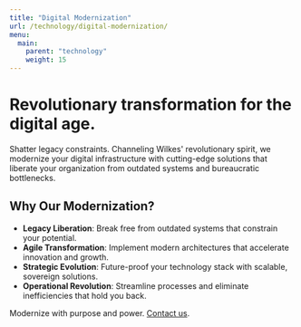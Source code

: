 ```yaml
---
title: "Digital Modernization"
url: /technology/digital-modernization/
menu:
  main:
    parent: "technology"
    weight: 15
---
```


# Revolutionary transformation for the digital age.

Shatter legacy constraints. Channeling Wilkes' revolutionary spirit, we modernize your digital infrastructure with cutting-edge solutions that liberate your organization from outdated systems and bureaucratic bottlenecks.

## Why Our Modernization?
- **Legacy Liberation**: Break free from outdated systems that constrain your potential.
- **Agile Transformation**: Implement modern architectures that accelerate innovation and growth.
- **Strategic Evolution**: Future-proof your technology stack with scalable, sovereign solutions.
- **Operational Revolution**: Streamline processes and eliminate inefficiencies that hold you back.

Modernize with purpose and power. [Contact us](/).
